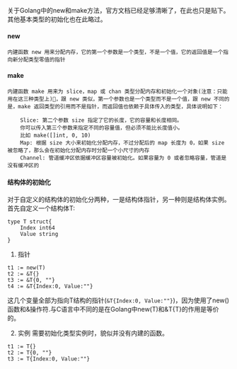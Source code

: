 <!--
{
"author": "ckeyer",
"name": "20150706",
"head": "http://moefq.com/images/2015/11/23/2341564017cc8b9a8e6a19963f82125b.png",
"date": "2015-07-06",
"title": "Golang中类型的初始化",
"tags": ["编程语言", "Golang"],
"category": ["学习笔记","Golang"],
"status": "publish",
"summary": "Go 语言中的 new 和 make ,一直是新手比较容易混淆的东西，咋一看很相似。不过解释两者之间的不同也非常容易。"
}
-->

关于Golang中的new和make方法，官方文档已经足够清晰了，在此也只是贴下。其他基本类型的初始化也在此略过。
#### new 
	内建函数 new 用来分配内存，它的第一个参数是一个类型，不是一个值，它的返回值是一个指向新分配类型零值的指针
	
#### make
	内建函数 make 用来为 slice，map 或 chan 类型分配内存和初始化一个对象(注意：只能用在这三种类型上)，跟 new 类似，第一个参数也是一个类型而不是一个值，跟 new 不同的是，make 返回类型的引用而不是指针，而返回值也依赖于具体传入的类型，具体说明如下：
	
		Slice: 第二个参数 size 指定了它的长度，它的容量和长度相同。
		你可以传入第三个参数来指定不同的容量值，但必须不能比长度值小。
		比如 make([]int, 0, 10)
		Map: 根据 size 大小来初始化分配内存，不过分配后的 map 长度为 0，如果 size 被忽略了，那么会在初始化分配内存时分配一个小尺寸的内存
		Channel: 管道缓冲区依据缓冲区容量被初始化。如果容量为 0 或者忽略容量，管道是没有缓冲区的
 
#### 结构体的初始化
对于自定义的结构体的初始化分两种，一是结构体指针，另一种则是结构体实例。
首先自定义一个结构体T:

```
type T struct{
	Index int64
	Value string
}
```
1. 指针

```
t1 := new(T)
t2 := &T{}
t3 := &T{0, ""}
t4 := &T{Index:0, Value:""}
```
这几个变量全部为指向T结构的指针(```&T{Index:0, Value:""}```)，因为使用了new()函数和&操作符.与C语言中不同的是在Golang中new(T)和&T{T}的作用是等价的。

2. 实例
需要初始化类型实例时，貌似并没有内建的函数。

```
t1 := T{}
t2 := T{0, ""}
t3 := T{Index:0, Value:""}
```


